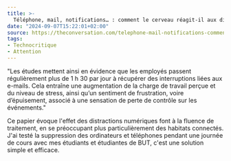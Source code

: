 ```yaml
---
title: >-
  Téléphone, mail, notifications… : comment le cerveau réagit-il aux distractions numériques ?
date: "2024-09-07T15:22:01+02:00"
source: https://theconversation.com/telephone-mail-notifications-comment-le-cerveau-reagit-il-aux-distractions-numeriques-227628
tags:
- Technocritique
- Attention
---
```


"Les études mettent ainsi en évidence que les employés passent régulièrement plus de 1 h 30 par jour à récupérer des interruptions liées aux e-mails. Cela entraîne une augmentation de la charge de travail perçue et du niveau de stress, ainsi qu’un sentiment de frustration, voire d’épuisement, associé à une sensation de perte de contrôle sur les événements."

Ce papier évoque l'effet des distractions numériques font à la fluence de traitement, en se préoccupant plus particulièrement des habitats connectés.
J'ai testé la suppression des ordinateurs et téléphones pendant une journée de cours avec mes étudiants et étudiantes de BUT, c'est une solution simple et efficace.
